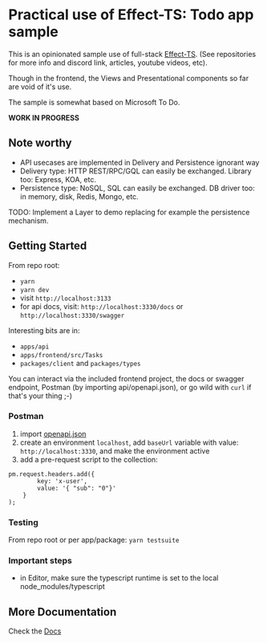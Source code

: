 # Practical use of Effect-TS: Todo app sample

This is an opinionated sample use of full-stack [Effect-TS](https://github.com/Effect-TS/core).
(See repositories for more info and discord link, articles, youtube videos, etc).

Though in the frontend, the Views and Presentational components so far are void of it's use.

The sample is somewhat based on Microsoft To Do.

**WORK IN PROGRESS**

## Note worthy

- API usecases are implemented in Delivery and Persistence ignorant way
 - Delivery type: HTTP REST/RPC/GQL can easily be exchanged. Library too: Express, KOA, etc.
 - Persistence type: NoSQL, SQL can easily be exchanged. DB driver too: in memory, disk, Redis, Mongo, etc.

TODO: Implement a Layer to demo replacing for example the persistence mechanism.

## Getting Started

From repo root:
- `yarn`
- `yarn dev`
- visit `http://localhost:3133`
- for api docs, visit: `http://localhost:3330/docs` or `http://localhost:3330/swagger`

Interesting bits are in:
- `apps/api`
- `apps/frontend/src/Tasks`
- `packages/client` and `packages/types`

You can interact via the included frontend project, the docs or swagger endpoint, Postman (by importing api/openapi.json), or go wild with `curl` if that's your thing ;-)

### Postman

1. import [openapi.json](apps/api/openapi.json)
2. create an environment `localhost`, add `baseUrl` variable with value: `http://localhost:3330`, and make the environment active
3. add a pre-request script to the collection:
```
pm.request.headers.add({
        key: 'x-user',
        value: '{ "sub": "0"}'
    }
);
```

### Testing

From repo root or per app/package:
`yarn testsuite`

### Important steps

- in Editor, make sure the typescript runtime is set to the local node_modules/typescript

## More Documentation

Check the [Docs](docs/index.md)
